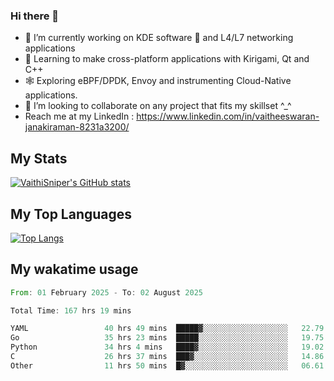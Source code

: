 ### Hi there 👋

- 🔭 I’m currently working on KDE software 💓 and L4/L7 networking applications 
- 📖 Learning to make cross-platform applications with Kirigami, Qt and C++
- 🕸️ Exploring eBPF/DPDK, Envoy and instrumenting Cloud-Native applications. 
- 👯 I’m looking to collaborate on any project that fits my skillset ^_^
- Reach me at my LinkedIn : https://www.linkedin.com/in/vaitheeswaran-janakiraman-8231a3200/

## My Stats
[![VaithiSniper's GitHub stats](https://github-readme-stats.vercel.app/api?username=VaithiSniper&hide=stars&theme=radical)](https://github.com/anuraghazra/github-readme-stats)

## My Top Languages

[![Top Langs](https://github-readme-stats.vercel.app/api/top-langs/?username=VaithiSniper&layout=compact)](https://github.com/anuraghazra/github-readme-stats)

## My wakatime usage

<!--START_SECTION:waka-->

```rust
From: 01 February 2025 - To: 02 August 2025

Total Time: 167 hrs 19 mins

YAML                 40 hrs 49 mins  █████▓░░░░░░░░░░░░░░░░░░░   22.79 %
Go                   35 hrs 23 mins  █████░░░░░░░░░░░░░░░░░░░░   19.75 %
Python               34 hrs 4 mins   ████▓░░░░░░░░░░░░░░░░░░░░   19.02 %
C                    26 hrs 37 mins  ███▓░░░░░░░░░░░░░░░░░░░░░   14.86 %
Other                11 hrs 50 mins  █▓░░░░░░░░░░░░░░░░░░░░░░░   06.61 %
```

<!--END_SECTION:waka-->
